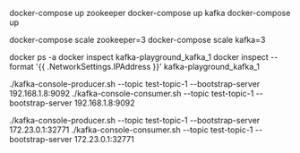 

docker-compose up zookeeper
docker-compose up kafka
docker-compose up

docker-compose scale zookeeper=3
docker-compose scale kafka=3

docker ps -a
docker inspect kafka-playground_kafka_1
docker inspect --format '{{ .NetworkSettings.IPAddress }}' kafka-playground_kafka_1


./kafka-console-producer.sh --topic test-topic-1 --bootstrap-server 192.168.1.8:9092
./kafka-console-consumer.sh --topic test-topic-1 --bootstrap-server 192.168.1.8:9092


./kafka-console-producer.sh --topic test-topic-1 --bootstrap-server 172.23.0.1:32771
./kafka-console-consumer.sh --topic test-topic-1 --bootstrap-server 172.23.0.1:32771
